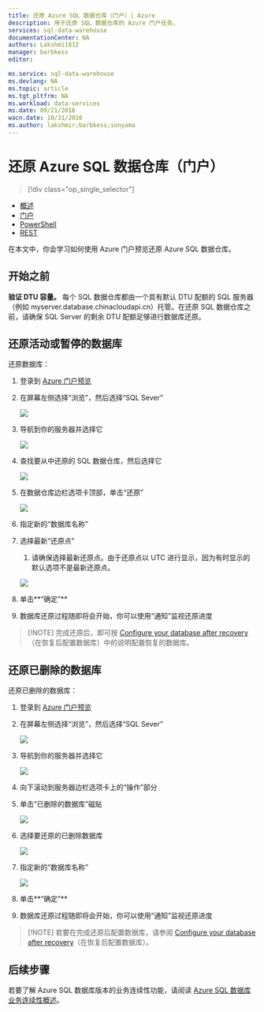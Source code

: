 ```yaml
---
title: 还原 Azure SQL 数据仓库（门户）| Azure
description: 用于还原 SQL 数据仓库的 Azure 门户任务。
services: sql-data-warehouse
documentationCenter: NA
authors: Lakshmi1812
manager: barbkess
editor: 

ms.service: sql-data-warehouse
ms.devlang: NA
ms.topic: article
ms.tgt_pltfrm: NA
ms.workload: data-services
ms.date: 09/21/2016
wacn.date: 10/31/2016
ms.author: lakshmir;barbkess;sonyama
---
```


# 还原 Azure SQL 数据仓库（门户）

> [!div class="op_single_selector"]
- [概述][]
- [门户][]
- [PowerShell][]
- [REST][]

在本文中，你会学习如何使用 Azure 门户预览还原 Azure SQL 数据仓库。

## 开始之前

**验证 DTU 容量。** 每个 SQL 数据仓库都由一个具有默认 DTU 配额的 SQL 服务器（例如 myserver.database.chinacloudapi.cn）托管。在还原 SQL 数据仓库之前，请确保 SQL Server 的剩余 DTU 配额足够进行数据库还原。

## 还原活动或暂停的数据库

还原数据库：

1. 登录到 [Azure 门户预览][]
2. 在屏幕左侧选择“浏览”，然后选择“SQL Sever”

    ![](./media/sql-data-warehouse-restore-database-portal/01-browse-for-sql-server.png)

3. 导航到你的服务器并选择它

    ![](./media/sql-data-warehouse-restore-database-portal/01-select-server.png)

4. 查找要从中还原的 SQL 数据仓库，然后选择它

    ![](./media/sql-data-warehouse-restore-database-portal/01-select-active-dw.png)
5. 在数据仓库边栏选项卡顶部，单击“还原”

    ![](./media/sql-data-warehouse-restore-database-portal/01-select-restore-from-active.png)

6. 指定新的“数据库名称”
7. 选择最新“还原点”
    1. 请确保选择最新还原点。由于还原点以 UTC 进行显示，因为有时显示的默认选项不是最新还原点。

    ![](./media/sql-data-warehouse-restore-database-portal/01-restore-blade-from-active.png)

8. 单击**“确定”**
9. 数据库还原过程随即将会开始，你可以使用“通知”监视还原进度

>[!NOTE] 完成还原后，即可按 [Configure your database after recovery][]（在恢复后配置数据库）中的说明配置恢复的数据库。

## 还原已删除的数据库

还原已删除的数据库：

1. 登录到 [Azure 门户预览][]
2. 在屏幕左侧选择“浏览”，然后选择“SQL Sever”

    ![](./media/sql-data-warehouse-restore-database-portal/01-browse-for-sql-server.png)

3. 导航到你的服务器并选择它

    ![](./media/sql-data-warehouse-restore-database-portal/02-select-server.png)

4. 向下滚动到服务器边栏选项卡上的“操作”部分
5. 单击“已删除的数据库”磁贴

    ![](./media/sql-data-warehouse-restore-database-portal/02-select-deleted-dws.png)

6. 选择要还原的已删除数据库

    ![](./media/sql-data-warehouse-restore-database-portal/02-select-deleted-dw.png)

7. 指定新的“数据库名称”

    ![](./media/sql-data-warehouse-restore-database-portal/02-restore-blade-from-deleted.png)

8. 单击**“确定”**
9. 数据库还原过程随即将会开始，你可以使用“通知”监视还原进度

>[!NOTE] 若要在完成还原后配置数据库，请参阅 [Configure your database after recovery][]（在恢复后配置数据库）。

## 后续步骤
若要了解 Azure SQL 数据库版本的业务连续性功能，请阅读 [Azure SQL 数据库业务连续性概述][]。

<!--Image references-->

<!--Article references-->
[Azure SQL 数据库业务连续性概述]: ../sql-database/sql-database-business-continuity.md
[概述]: ./sql-data-warehouse-restore-database-overview.md
[门户]: ./sql-data-warehouse-restore-database-portal.md
[PowerShell]: ./sql-data-warehouse-restore-database-powershell.md
[REST]: ./sql-data-warehouse-restore-database-rest-api.md
[Configure your database after recovery]: ../sql-database/sql-database-disaster-recovery.md

<!--MSDN references-->

<!--Blog references-->

<!--Other Web references-->

[Azure 门户预览]: https://portal.azure.cn/

<!---HONumber=Mooncake_1024_2016-->